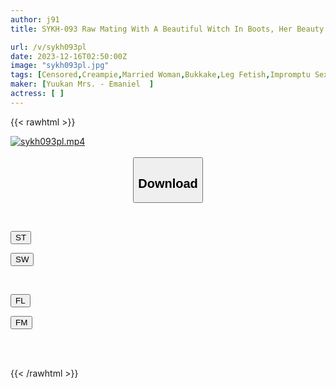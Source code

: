 ```yaml
---
author: j91
title: SYKH-093 Raw Mating With A Beautiful Witch In Boots, Her Beauty Melts Away With The Pleasure Of Being Penetrated...Yuho, 30 Years Old

url: /v/sykh093pl
date: 2023-12-16T02:50:00Z
image: "sykh093pl.jpg"
tags: [Censored,Creampie,Married Woman,Bukkake,Leg Fetish,Impromptu Sex	 ]
maker: [Yuukan Mrs. - Emaniel  ]
actress: [ ]
---
```



{{< rawhtml >}}

<div class="video" data-videoid="4dOPDMjbxAuKPxM">
    <a href="javascript:;">
        <img src="/v/sykh093pl/sykh093pl.jpg" width="WIDTH" height="HEIGHT" alt="sykh093pl.mp4" loading="lazy">
    </a>
</div>

<script type="text/javascript" src="https://j91.asia/asset/on-demand-st.js"></script>

<br>
  <link rel="stylesheet" href="https://j91.asia/asset/bs5.css">
  
  <center>
  <button class="btn btn-primary" type="button" data-bs-toggle="collapse" data-bs-target=".multi-collapse" aria-expanded="false" aria-controls="multiCollapseExample1 multiCollapseExample2"><h2>Download</h2></button></center>
</p>
<div class="row">
  <div class="col">
    <div class="collapse multi-collapse" id="multiCollapseExample1">
      <div class="card card-body">
	      	      <br>
<div class="buttons">  
<p><a href="https://streamtape.to/v/4dOPDMjbxAuKPxM" target="_blank"><button class="btn-hover color-3"><i class="fa fa-download"></i> ST</button></a></p>
<p><a href="https://flaswish.com/owc0z9xaid52" target="_blank"><button class="btn-hover color-2"><i class="fa fa-download"></i> SW</button></a></p></div>
    </div>
  </div>
</div>
  <div class="col">
    <div class="collapse multi-collapse" id="multiCollapseExample2">
      <div class="card card-body">
	      <br>
<div class="buttons">
<p><a href="javascript:;" target="_blank"><button class="btn-hover color-9"><i class="fa fa-download"></i> FL</button></a></p>
<p><a href="javascript:;" target="_blank"><button class="btn-hover color-8"><i class="fa fa-download"></i> FM</button></a></p></div>
<br><br>
      </div>
    </div>
  </div>
</div>

{{< /rawhtml >}}